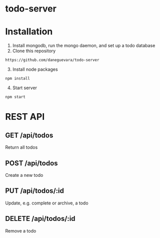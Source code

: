 # todo-server

# Installation
1. Install mongodb, run the mongo daemon, and set up a todo database
2. Clone this repository
```
https://github.com/daneguevara/todo-server
```
3. Install node packages
```
npm install
```
4. Start server
```
npm start
```

# REST API
## GET /api/todos
Return all todos

## POST /api/todos
Create a new todo

## PUT /api/todos/:id
Update, e.g. complete or archive, a todo

## DELETE /api/todos/:id
Remove a todo
